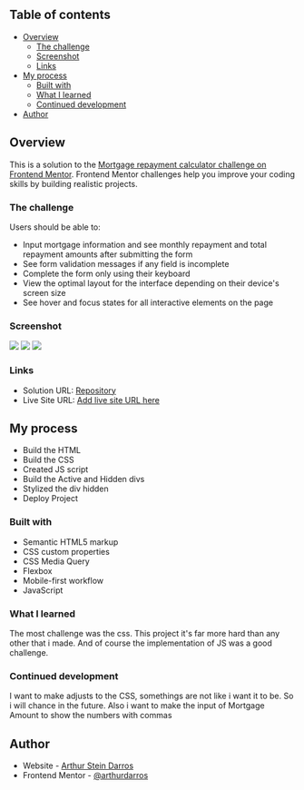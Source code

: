## Table of contents

- [Overview](#overview)
  - [The challenge](#the-challenge)
  - [Screenshot](#screenshot)
  - [Links](#links)
- [My process](#my-process)
  - [Built with](#built-with)
  - [What I learned](#what-i-learned)
  - [Continued development](#continued-development)
- [Author](#author)


## Overview
This is a solution to the [Mortgage repayment calculator challenge on Frontend Mentor](https://www.frontendmentor.io/challenges/mortgage-repayment-calculator-Galx1LXK73). Frontend Mentor challenges help you improve your coding skills by building realistic projects. 

### The challenge
Users should be able to:

- Input mortgage information and see monthly repayment and total repayment amounts after submitting the form
- See form validation messages if any field is incomplete
- Complete the form only using their keyboard
- View the optimal layout for the interface depending on their device's screen size
- See hover and focus states for all interactive elements on the page

### Screenshot

![](./web-screenshot.jpg)
![](./mobile-screenshot.jpg)
![](./active-state-screenshot.jpg)

### Links

- Solution URL: [Repository](https://github.com/arthurdarros/mortgage-repayment-calculator-main)
- Live Site URL: [Add live site URL here](https://mortgage-repayment-calculator-main-green.vercel.app/)

## My process
- Build the HTML
- Build the CSS
- Created JS script
- Build the Active and Hidden divs
- Stylized the div hidden
- Deploy Project

### Built with

- Semantic HTML5 markup
- CSS custom properties
- CSS Media Query
- Flexbox
- Mobile-first workflow
- JavaScript

### What I learned

The most challenge was the css. This project it's far more hard than any other that i made.
And of course the implementation of JS was a good challenge.

### Continued development

I want to make adjusts to the CSS, somethings are not like i want it to be. So i will chance in the future.
Also i want to make the input of Mortgage Amount to show the numbers with commas

## Author

- Website - [Arthur Stein Darros](arthurdarros.github.io)
- Frontend Mentor - [@arthurdarros](https://www.frontendmentor.io/profile/arthurdarros)

